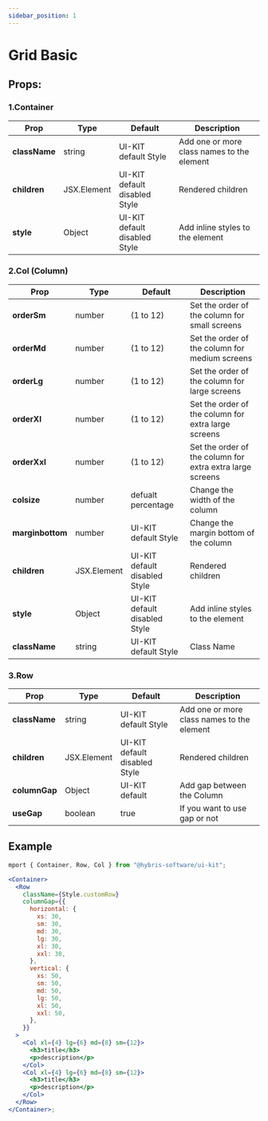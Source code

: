 ```yaml
---
sidebar_position: 1
---
```


# Grid Basic

## Props:

### 1.Container

| **Prop**      | **Type**    | **Default**                   | **Description**                            |
| ------------- | ----------- | ----------------------------- | ------------------------------------------ |
| **className** | string      | UI-KIT default Style          | Add one or more class names to the element |
| **children**  | JSX.Element | UI-KIT default disabled Style | Rendered children                          |
| **style**     | Object      | UI-KIT default disabled Style | Add inline styles to the element           |

### 2.Col (Column)

| **Prop**         | **Type**    | **Default**                   | **Description**                                           |
| ---------------- | ----------- | ----------------------------- | --------------------------------------------------------- |
| **orderSm**      | number      | (1 to 12)                     | Set the order of the column for small screens             |
| **orderMd**      | number      | (1 to 12)                     | Set the order of the column for medium screens            |
| **orderLg**      | number      | (1 to 12)                     | Set the order of the column for large screens             |
| **orderXl**      | number      | (1 to 12)                     | Set the order of the column for extra large screens       |
| **orderXxl**     | number      | (1 to 12)                     | Set the order of the column for extra extra large screens |
| **colsize**      | number      | defualt percentage            | Change the width of the column                            |
| **marginbottom** | number      | UI-KIT default Style          | Change the margin bottom of the column                    |
| **children**     | JSX.Element | UI-KIT default disabled Style | Rendered children                                         |
| **style**        | Object      | UI-KIT default disabled Style | Add inline styles to the element                          |
| **className**    | string      | UI-KIT default Style          | Class Name                                                |

### 3.Row

| **Prop**      | **Type**    | **Default**                   | **Description**                            |
| ------------- | ----------- | ----------------------------- | ------------------------------------------ |
| **className** | string      | UI-KIT default Style          | Add one or more class names to the element |
| **children**  | JSX.Element | UI-KIT default disabled Style | Rendered children                          |
| **columnGap** | Object      | UI-KIT default                | Add gap between the Column                 |
| **useGap**    | boolean     | true                          | If you want to use gap or not              |

## Example

```jsx
mport { Container, Row, Col } from "@hybris-software/ui-kit";

<Container>
  <Row
    className={Style.customRow}
    columnGap={{
      horizontal: {
        xs: 30,
        sm: 30,
        md: 30,
        lg: 30,
        xl: 30,
        xxl: 30,
      },
      vertical: {
        xs: 50,
        sm: 50,
        md: 50,
        lg: 50,
        xl: 50,
        xxl: 50,
      },
    }}
  >
    <Col xl={4} lg={6} md={8} sm={12}>
      <h3>title</h3>
      <p>description</p>
    </Col>
    <Col xl={4} lg={6} md={8} sm={12}>
      <h3>title</h3>
      <p>description</p>
    </Col>
  </Row>
</Container>;
```
